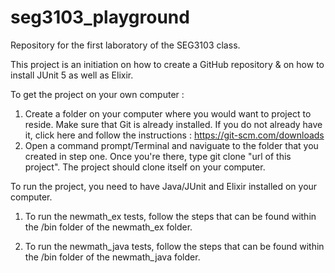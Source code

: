 # seg3103_playground
Repository for the first laboratory of the SEG3103 class.

This project is an initiation on how to create a GitHub repository & on how to install JUnit 5 as well as Elixir.

To get the project on your own computer :

1. Create a folder on your computer where you would want to project to reside. Make sure that Git is already installed. If you do not already have it, click here
and follow the instructions : https://git-scm.com/downloads
2. Open a command prompt/Terminal and naviguate to the folder that you created in step one. Once you're there, type git clone "url of this project". The project should 
clone itself on your computer.

To run the project, you need to have Java/JUnit and Elixir installed on your computer.

1. To run the newmath_ex tests, follow the steps that can be found within the /bin folder of the newmath_ex folder.

2. To run the newmath_java tests, follow the steps that can be found within the /bin folder of the newmath_java folder.


